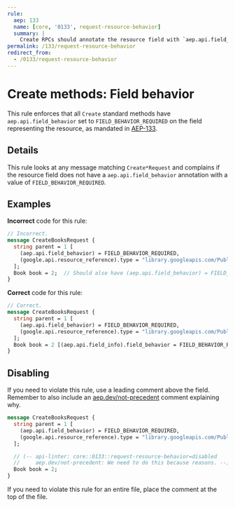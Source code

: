 ```yaml
---
rule:
  aep: 133
  name: [core, '0133', request-resource-behavior]
  summary: |
    Create RPCs should annotate the resource field with `aep.api.field_behavior`.
permalink: /133/request-resource-behavior
redirect_from:
  - /0133/request-resource-behavior
---
```


# Create methods: Field behavior

This rule enforces that all `Create` standard methods have
`aep.api.field_behavior` set to `FIELD_BEHAVIOR_REQUIRED` on the field representing the
resource, as mandated in [AEP-133][].

## Details

This rule looks at any message matching `Create*Request` and complains if the
resource field does not have a `aep.api.field_behavior` annotation with a
value of `FIELD_BEHAVIOR_REQUIRED`.

## Examples

**Incorrect** code for this rule:

```proto
// Incorrect.
message CreateBooksRequest {
  string parent = 1 [
    (aep.api.field_behavior) = FIELD_BEHAVIOR_REQUIRED,
    (google.api.resource_reference).type = "library.googleapis.com/Publisher"
  ];
  Book book = 2;  // Should also have (aep.api.field_behavior) = FIELD_BEHAVIOR_REQUIRED.
}
```

**Correct** code for this rule:

```proto
// Correct.
message CreateBooksRequest {
  string parent = 1 [
    (aep.api.field_behavior) = FIELD_BEHAVIOR_REQUIRED,
    (google.api.resource_reference).type = "library.googleapis.com/Publisher"
  ];
  Book book = 2 [(aep.api.field_info).field_behavior = FIELD_BEHAVIOR_REQUIRED];
}
```

## Disabling

If you need to violate this rule, use a leading comment above the field.
Remember to also include an [aep.dev/not-precedent][] comment explaining why.

```proto
message CreateBooksRequest {
  string parent = 1 [
    (aep.api.field_behavior) = FIELD_BEHAVIOR_REQUIRED,
    (google.api.resource_reference).type = "library.googleapis.com/Publisher"
  ];

  // (-- api-linter: core::0133::request-resource-behavior=disabled
  //     aep.dev/not-precedent: We need to do this because reasons. --)
  Book book = 2;
}
```

If you need to violate this rule for an entire file, place the comment at the
top of the file.

[aep-133]: https://aep.dev/133
[aep.dev/not-precedent]: https://aep.dev/not-precedent
